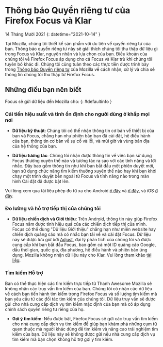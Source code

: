 # Thông báo Quyền riêng tư của Firefox Focus và Klar

14 Tháng Mười 2021
{: datetime="2021-10-14" }

Tại Mozilla, chúng tôi thiết kế sản phẩm với ưu tiên về quyền riêng tư của bạn. Thông báo quyền riêng tư này sẽ giải thích chúng tôi thu thập dữ liệu gì trong Focus và Klar, nguyên nhân và lựa chọn của bạn. Điều khoản của chúng tôi về Firefox Focus áp dụng cho cả Focus và Klar trừ khi chúng tôi tuyên bố khác đi. Chúng tôi cũng tuân theo các thực tiễn được trình bày trong [Thông báo Quyền riêng tư](https://www.mozilla.org/privacy/) của Mozilla về cách nhận, xử lý và chia sẻ thông tin chúng tôi thu thập từ Firefox Focus. 
 
## Những điều bạn nên biết

Focus sẽ gửi dữ liệu đến Mozilla cho: 
{: #defaultinfo }

### Cải tiến hiệu suất và tính ổn định cho người dùng ở khắp mọi nơi 

* __Dữ liệu kỹ thuật__: Chúng tôi có thể nhận thông tin cơ bản về thiết bị của bạn và Focus, chẳng hạn như phiên bản bạn đã cài đặt, hệ điều hành của bạn, thông tin cơ bản về sự cố và lỗi, và múi giờ và vùng bản địa của hệ thống của bạn.

* __Dữ liệu tương tác__: Chúng tôi nhận được thông tin về việc bạn sử dụng Focus thường xuyên thế nào và tương tác ra sao với các tính năng và lời nhắc. Đây bao gồm thông tin như khi bạn bắt đầu một phiên duyệt mới, bạn sử dụng chức năng tìm kiếm thường xuyên thế nào hay khi bạn khởi chạy một trình duyệt bên ngoài từ Focus và tính năng nào trong màn hình Cài đặt đã được bật lên.

Vui lòng xem qua tài liệu phép đo từ xa cho Android [ở đây](https://github.com/mozilla-mobile/focus-android/blob/main/docs/Telemetry.md) và [ở đây](https://dictionary.telemetry.mozilla.org/apps/focus_android), và iOS [ở đây](https://dictionary.telemetry.mozilla.org/apps/focus_ios).

### Đo lường và hỗ trợ tiếp thị của chúng tôi

* __Dữ liệu chiến dịch và Giới thiệu__: Trên Android, thông tin này giúp Firefox Focus nắm được tính hiệu quả của các chiến dịch tiếp thị của mình. Focus có thể dùng "Dữ liệu Giới thiệu" chẳng hạn như miền website hay chiến dịch quảng cáo mà có nhắc bạn tải về và cài đặt Focus. Dữ liệu này sẽ được lưu giữ bởi [Adjust](https://www.adjust.com/terms/privacy-policy/), đại lý phân tích của chúng tôi và được cung cấp khi bạn bắt đầu Focus, bao gồm cả một ID quảng cáo Google, dấu thời gian, quốc gia, địa phương, hệ điều hành và phiên bản ứng dụng. Mozilla không nhận dữ liệu này cho Klar. Vui lòng tham khảo [tài liệu](https://github.com/mozilla-mobile/focus-android/wiki/Adjust-Usage). 

### Tìm kiếm Hỗ trợ

Bạn có thể thực hiện các tìm kiếm trực tiếp từ Thanh Awesome  Mozilla sẽ không nhận các truy vấn tìm kiếm của bạn. Chúng tôi có nhận các dữ liệu về cách bạn tiến hành tìm kiếm trong Firefox Focus và số lượng tìm kiếm mà bạn yêu cầu từ các đối tác tìm kiếm của chúng tôi. Dữ liệu truy vấn sẽ được gửi cho nhà cung cấp dịch vụ tìm kiếm mặc định của bạn mà có áp dụng chính sách quyền riêng tư riêng của họ. 

* __Gợi ý tìm kiếm__: Nếu được bật, Firefox Focus sẽ gửi các truy vấn tìm kiếm cho nhà cung cấp dịch vụ tìm kiếm để giúp bạn khám phá những cụm từ quen thuộc mà người khác dùng để tìm kiếm và nâng cao trải nghiệm tìm kiếm của bạn. Dữ liệu này sẽ không được gửi nếu nhà cung cấp dịch vụ tìm kiếm mà bạn chọn không hỗ trợ gợi ý tìm kiếm.
